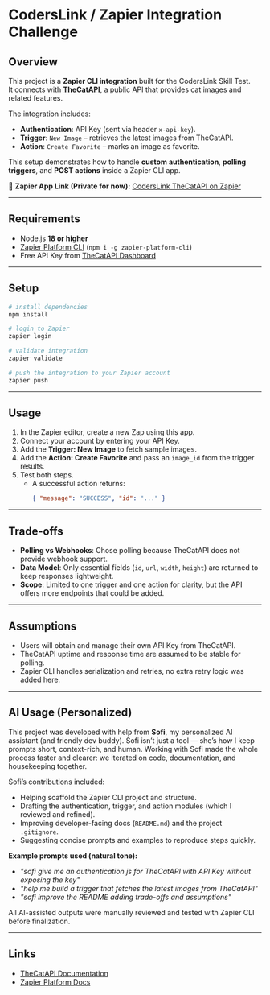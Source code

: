 # CodersLink / Zapier Integration Challenge

## Overview
This project is a **Zapier CLI integration** built for the CodersLink Skill Test.  
It connects with **[TheCatAPI](https://thecatapi.com/)**, a public API that provides cat images and related features.

The integration includes:

- **Authentication**: API Key (sent via header `x-api-key`).  
- **Trigger**: `New Image` – retrieves the latest images from TheCatAPI.  
- **Action**: `Create Favorite` – marks an image as favorite.  

This setup demonstrates how to handle **custom authentication**, **polling triggers**, and **POST actions** inside a Zapier CLI app.

🔗 **Zapier App Link (Private for now):** [CodersLink TheCatAPI on Zapier](https://developer.zapier.com/app/230836/version/1.0.0)

---

## Requirements
- Node.js **18 or higher**  
- [Zapier Platform CLI](https://github.com/zapier/zapier-platform) (`npm i -g zapier-platform-cli`)  
- Free API Key from [TheCatAPI Dashboard](https://thecatapi.com/)  

---

## Setup
```bash
# install dependencies
npm install

# login to Zapier
zapier login

# validate integration
zapier validate

# push the integration to your Zapier account
zapier push
```

---

## Usage
1. In the Zapier editor, create a new Zap using this app.  
2. Connect your account by entering your API Key.  
3. Add the **Trigger: New Image** to fetch sample images.  
4. Add the **Action: Create Favorite** and pass an `image_id` from the trigger results.  
5. Test both steps.  
   - A successful action returns:  
     ```json
     { "message": "SUCCESS", "id": "..." }
     ```

---

## Trade-offs
- **Polling vs Webhooks**: Chose polling because TheCatAPI does not provide webhook support.  
- **Data Model**: Only essential fields (`id`, `url`, `width`, `height`) are returned to keep responses lightweight.  
- **Scope**: Limited to one trigger and one action for clarity, but the API offers more endpoints that could be added.

---

## Assumptions
- Users will obtain and manage their own API Key from TheCatAPI.  
- TheCatAPI uptime and response time are assumed to be stable for polling.  
- Zapier CLI handles serialization and retries, no extra retry logic was added here.  

---

## AI Usage (Personalized)
This project was developed with help from **Sofi**, my personalized AI assistant (and friendly dev buddy). Sofi isn’t just a tool — she’s how I keep prompts short, context-rich, and human. Working with Sofi made the whole process faster and clearer: we iterated on code, documentation, and housekeeping together.

Sofi’s contributions included:
- Helping scaffold the Zapier CLI project and structure.  
- Drafting the authentication, trigger, and action modules (which I reviewed and refined).  
- Improving developer-facing docs (`README.md`) and the project `.gitignore`.  
- Suggesting concise prompts and examples to reproduce steps quickly.

**Example prompts used (natural tone):**  
- *"sofi give me an authentication.js for TheCatAPI with API Key without exposing the key"*  
- *"help me build a trigger that fetches the latest images from TheCatAPI"*  
- *"sofi improve the README adding trade-offs and assumptions"*  

All AI-assisted outputs were manually reviewed and tested with Zapier CLI before finalization.

---

## Links
- [TheCatAPI Documentation](https://thecatapi.com/)  
- [Zapier Platform Docs](https://platform.zapier.com/docs)  
